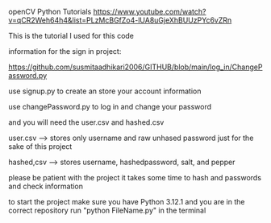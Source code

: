 openCV Python Tutorials
https://www.youtube.com/watch?v=qCR2Weh64h4&list=PLzMcBGfZo4-lUA8uGjeXhBUUzPYc6vZRn

This is the tutorial I used for this code


information for the sign in project:

https://github.com/susmitaadhikari2006/GITHUB/blob/main/log_in/ChangePassword.py

use signup.py to create an store your account information

use changePassword.py to log in and change your password

and you will need the user.csv and hashed.csv

user.csv --> stores only username and raw unhased password just for the sake of this project

hashed,csv --> stores username, hashedpassword, salt, and pepper

please be patient with the project it takes some time to hash and passwords and check information

to start the project make sure you have Python 3.12.1 and you are in the correct repository
run "python FileName.py" in the terminal
